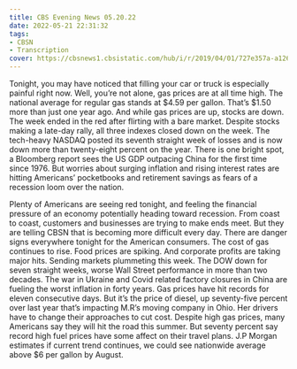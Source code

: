 ```yaml
---
title: CBS Evening News 05.20.22
date: 2022-05-21 22:31:32
tags:
- CBSN
- Transcription
cover: https://cbsnews1.cbsistatic.com/hub/i/r/2019/04/01/727e357a-a126-4138-a2c5-4d3222669d57/thumbnail/640x360/3ff2761028dc5c65cc4f07acd54bcd5c/cbsn2-logo-1920x1080.jpg
---
```

Tonight, you may have noticed that filling your car or truck is especially painful right now. Well, you’re not alone, gas prices are at all time high. The national average for regular gas stands at $4.59 per gallon. That’s $1.50 more than just one year ago. And while gas prices are up, stocks are down. The week ended in the red after flirting with a bare market. Despite stocks making a late-day rally, all three indexes closed down on the week. The tech-heavy NASDAQ posted its seventh straight week of losses and is now down more than twenty-eight percent on the year. There is one bright spot, a Bloomberg report sees the US GDP outpacing China for the first time since 1976. But worries about surging inflation and rising interest rates are hitting Americans’ pocketbooks and retirement savings as fears of a recession loom over the nation. 

Plenty of Americans are seeing red tonight, and feeling the financial pressure of an economy potentially heading toward recession. From coast to coast, customers and businesses are trying to make ends meet. But they are telling CBSN that is becoming more difficult every day. There are danger signs everywhere tonight for the American consumers. The cost of gas continues to rise. Food prices are spiking. And corporate profits are taking major hits. Sending markets plummeting this week. The DOW down for seven straight weeks, worse Wall Street performance in more than two decades. The war in Ukraine and Covid related factory closures in China are fueling the worst inflation in forty years. Gas prices have hit records for eleven consecutive days. But it’s the price of diesel, up seventy-five percent over last year that’s impacting M.R’s moving company	in Ohio. Her drivers have to change their approaches to cut cost. Despite high gas prices, many Americans say they will hit the road this summer. But seventy percent say record high fuel prices have some affect on their travel plans. J.P Morgan estimates if current trend continues, we could see nationwide average above $6 per gallon by August.
